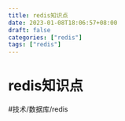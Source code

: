 ```yaml
---
title: redis知识点
date: 2023-01-08T18:06:57+08:00
draft: false
categories: ["redis"]
tags: ["redis"]
---
```


# redis知识点
#技术/数据库/redis